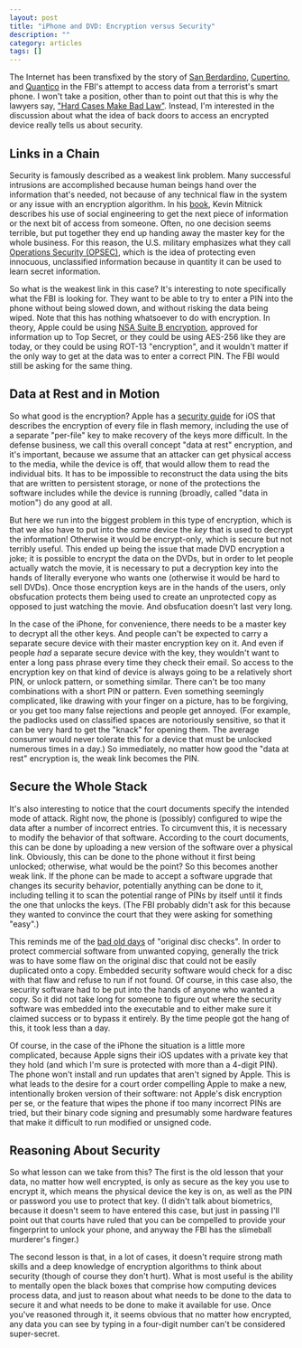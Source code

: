 ```yaml
---
layout: post
title: "iPhone and DVD: Encryption versus Security"
description: ""
category: articles
tags: []
---
```


The Internet has been transfixed by the story of [San Berdardino][b],
[Cupertino][a], and [Quantico][q] in the FBI's attempt to access data from a
terrorist's smart phone. I won't take a position, other than to point out that this is
why the lawyers say, ["Hard Cases Make Bad Law"][h].  Instead, I'm
interested in the discussion about what the idea of back doors to access an
encrypted device really tells us about security.

[b]:https://en.wikipedia.org/wiki/2015_San_Bernardino_attack
[a]:http://www.apple.com/
[q]:https://www.fbi.gov/
[h]:https://en.wikipedia.org/wiki/Hard_cases_make_bad_law

## Links in a Chain

Security is famously described as a weakest link problem. Many successful
intrusions are accomplished because human beings hand over the information
that's needed, not because of any technical flaw in the system or any issue
with an encryption algorithm. In his [book][bk], Kevin Mitnick
describes his use of social engineering to get the next piece of information
or the next bit of access from someone. Often, no one decision seems terrible,
but put together they end up handing away the master key for the whole business.
For this reason, the U.S. military emphasizes what they call [Operations
Security (OPSEC)][os], which is the idea of protecting even innocuous, unclassified
information because in quantity it can be used to learn secret information.

[bk]:https://en.wikipedia.org/wiki/The_Art_of_Deception
[os]:http://www.dodea.edu/offices/safety/opsec.cfm

So what is the weakest link in this case? It's interesting to note specifically
what the FBI is looking for. They want to be able to try to enter a PIN into
the phone without being slowed down, and without risking the data being wiped.
Note that this has nothing whatsoever to do with encryption. In theory, Apple
could be using [NSA Suite B encryption][sb], approved for information up to
Top Secret, or they could be using AES-256 like they are today, or they could
be using ROT-13 "encryption", and it wouldn't matter if the only way to get at
the data was to enter a correct PIN. The FBI would still be asking for the
same thing.

[sb]:https://www.nsa.gov/ia/programs/suiteb_cryptography/

## Data at Rest and in Motion

So what good is the encryption?  Apple has a [security guide][gd] for iOS that
describes the encryption of every file in flash memory, including the use of a 
separate "per-file" key to make recovery of the keys more difficult.
In the defense business, we call this overall concept "data at rest" encryption, and it's
important, because we assume that an attacker can get physical access to the media,
while the device is off, that would allow them to read the individual bits. It
has to be impossible to reconstruct the data using the bits that are written to
persistent storage, or none of the protections the software includes while the
device is running (broadly, called "data in motion") do any good at all.

[gd]:https://www.apple.com/business/docs/iOS_Security_Guide.pdf

But here we run into the biggest problem in this type of encryption, which is that
we also have to put into the *same* device the *key* that is used to decrypt the
information! Otherwise it would be encrypt-only, which is secure but not terribly
useful. This ended up being the issue that made DVD encryption a joke; it is
possible to encrypt the data on the DVDs, but in order to let people actually watch
the movie, it is necessary to put a decryption key into the hands of literally
everyone who wants one (otherwise it would be hard to sell DVDs). Once those
encryption keys are in the hands of the users, only obsfucation protects them
being used to create an unprotected copy as opposed to just watching the movie.
And obsfucation doesn't last very long.

In the case of the iPhone, for convenience, there needs to be a master key to
decrypt all the other keys. And people can't be expected to carry a separate
secure device with their master encryption key on it. And even if people *had* a
separate secure device with the key, they wouldn't want to enter a long pass
phrase every time they check their email. So access to the encryption key on
that kind of device is always going to be a relatively short PIN, or unlock
pattern, or something similar.  There can't be too many combinations with a
short PIN or pattern. Even something seemingly complicated, like drawing with
your finger on a picture, has to be forgiving, or you get too many false
rejections and people get annoyed. (For example, the padlocks used on
classified spaces are notoriously sensitive, so that it can be very hard to get
the "knack" for opening them. The average consumer would never tolerate this
for a device that must be unlocked numerous times in a day.) So immediately, no
matter how good the "data at rest" encryption is, the weak link becomes the
PIN.

## Secure the Whole Stack

It's also interesting to notice that the court documents specify the intended mode
of attack. Right now, the phone is (possibly) configured to wipe the data after a number
of incorrect entries. To circumvent this, it is necessary to modify the behavior of
that software. According to the court documents, this can be done by uploading a new
version of the software over a physical link. Obviously, this can be done to the phone
without it first being unlocked; otherwise, what would be the point? So this becomes
another weak link. If the phone can be made to accept a software upgrade that changes
its security behavior, potentially anything can be done to it, including telling it to
scan the potential range of PINs by itself until it finds the one that unlocks the keys.
(The FBI probably didn't ask for this because they wanted to convince the court that
they were asking for something "easy".)

This reminds me of the [bad old days][sr] of "original disc checks". In order
to protect commercial software from unwanted copying, generally the trick was
to have some flaw on the original disc that could not be easily duplicated onto
a copy. Embedded security software would check for a disc with that flaw and
refuse to run if not found. Of course, in this case also, the security software
had to be put into the hands of anyone who wanted a copy. So it did not take
long for someone to figure out where the security software was embedded into
the executable and to either make sure it claimed success or to bypass it entirely.
By the time people got the hang of this, it took less than a day.

[sr]:https://en.wikipedia.org/wiki/SecuROM

Of course, in the case of the iPhone the situation is a little more complicated, because
Apple signs their iOS updates with a private key that they hold (and which I'm sure is
protected with more than a 4-digit PIN). The phone won't install and run updates that
aren't signed by Apple. This is what leads to the desire for a court order compelling
Apple to make a new, intentionally broken version of their software: not Apple's disk
encryption per se, or the feature that wipes the phone if too many incorrect PINs are
tried, but their binary code signing and presumably some hardware features that make it
difficult to run modified or unsigned code.

## Reasoning About Security

So what lesson can we take from this? The first is the old lesson that your
data, no matter how well encrypted, is only as secure as the key you use to
encrypt it, which means the physical device the key is on, as well as the PIN
or password you use to protect that key. (I didn't talk about biometrics,
because it doesn't seem to have entered this case, but just in passing I'll
point out that courts have ruled that you can be compelled to provide your
fingerprint to unlock your phone, and anyway the FBI has the slimeball
murderer's finger.) 

The second lesson is that, in a lot of cases, it doesn't require strong math skills
and a deep knowledge of encryption algorithms to think about security (though of course
they don't hurt). What is most useful is the ability to mentally open the black boxes
that comprise how computing devices process data, and just to reason about what needs to
be done to the data to secure it and what needs to be done to make it available for use.
Once you've reasoned through it, it seems obvious that no matter how encrypted, any data
you can see by typing in a four-digit number can't be considered super-secret.


